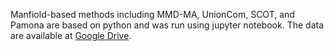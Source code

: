 Manfiold-based methods including MMD-MA, UnionCom, SCOT, and Pamona are based on python and was run using jupyter notebook. The data are available at [Google Drive](https://drive.google.com/drive/folders/1NwVlXzVAsr6LHOPJB6m0Qr-4p8g4jw1q?usp=sharing).
